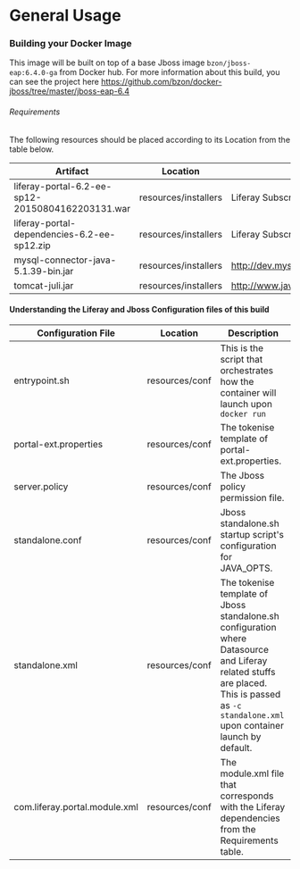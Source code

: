 # General Usage

### Building your Docker Image

This image will be built on top of a base Jboss image `bzon/jboss-eap:6.4.0-ga` from Docker hub. For more information about this build, you can see the project here https://github.com/bzon/docker-jboss/tree/master/jboss-eap-6.4

###### Requirements

The following resources should be placed according to its Location from the table below.

Artifact | Location | Download from
------------ | ------------- | -------------
liferay-portal-6.2-ee-sp12-20150804162203131.war | resources/installers | Liferay Subscription
liferay-portal-dependencies-6.2-ee-sp12.zip | resources/installers | Liferay Subscription
mysql-connector-java-5.1.39-bin.jar | resources/installers | http://dev.mysql.com/downloads/connector/j/
tomcat-juli.jar | resources/installers | http://www.java2s.com/Code/Jar/t/Downloadtomcatjulijar.htm

#### Understanding the Liferay and Jboss Configuration files of this build
Configuration File | Location | Description
------------ | ------------- | -------------
entrypoint.sh | resources/conf | This is the script that orchestrates how the container will launch upon `docker run`
portal-ext.properties | resources/conf | The tokenise template of portal-ext.properties.
server.policy | resources/conf | The Jboss policy permission file.
standalone.conf | resources/conf | Jboss standalone.sh startup script's configuration for JAVA_OPTS.
standalone.xml | resources/conf | The tokenise template of Jboss standalone.sh configuration where Datasource and Liferay related stuffs are placed. This is passed as `-c standalone.xml` upon container launch by default.
com.liferay.portal.module.xml | resources/conf | The module.xml file that corresponds with the Liferay dependencies from the Requirements table.
